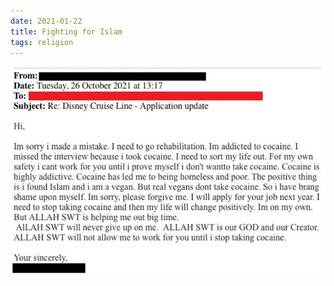 ```yaml
---
date: 2021-01-22
title: Fighting for Islam
tags: religion
---
```


![islamcoke.jpeg](https://raw.githubusercontent.com/muneer78/muneer78.github.io/master/images/islamcoke.jpeg)
